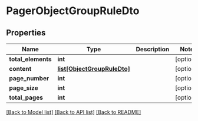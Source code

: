 # PagerObjectGroupRuleDto

## Properties
Name | Type | Description | Notes
------------ | ------------- | ------------- | -------------
**total_elements** | **int** |  | [optional] 
**content** | [**list[ObjectGroupRuleDto]**](ObjectGroupRuleDto.md) |  | [optional] 
**page_number** | **int** |  | [optional] 
**page_size** | **int** |  | [optional] 
**total_pages** | **int** |  | [optional] 

[[Back to Model list]](../README.md#documentation-for-models) [[Back to API list]](../README.md#documentation-for-api-endpoints) [[Back to README]](../README.md)

